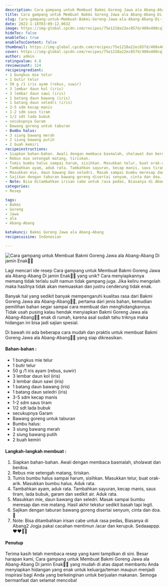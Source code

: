 ```yaml
---
description: Cara gampang untuk Membuat Bakmi Goreng Jawa ala Abang-Abang Di jamin Enak"
title: Cara gampang untuk Membuat Bakmi Goreng Jawa ala Abang-Abang Di jamin Enak
slug: Cara-gampang-untuk-Membuat-Bakmi-Goreng-Jawa-ala-Abang-Abang-Di-jamin-Enak
date: 2022-1-18T03:09:12.063Z
image: https://img-global.cpcdn.com/recipes/75e1218a22ec857d/400x400cq70/photo.jpg
hideToc: false
enableToc: true
enableTocContent: false
thumbnail: https://img-global.cpcdn.com/recipes/75e1218a22ec857d/400x400cq70/photo.jpg
cover: https://img-global.cpcdn.com/recipes/75e1218a22ec857d/400x400cq70/photo.jpg
author: admin
ratingvalue: 4.8
reviewcount: 124
recipeingredient:
- 1 bungkus mie telur
- 1 butir telur
- 50 g /1 iris ayam (rebus, suwir)
- 3 lembar daun kol (iris)
- 3 lembar daun sawi (iris)
- 1 batang daun bawang (iris)
- 1 batang daun seledri (iris)
- 3-5 sdm kecap manis
- 1-2 sdm saus tiram
- 1/2 sdt lada bubuk
- secukupnya Garam
- Bawang goreng untuk taburan
- Bumbu halus:
- 3 siung bawang merah
- 2 siung bawang putih
- 2 buah kemiri
recipeinstructions:
- Siapkan bahan-bahan. Awali dengan membaca basmalah, sholawat dan berdoa.
- Rebus mie setengah matang, tiriskan.
- Tumis bumbu halus sampai harum, sisihkan. Masukkan telur, buat orak-arik. Masukkan bumbu halus. Aduk rata.
- Tambahkan ayam, aduk rata. Tambahkan sayuran, kecap manis, saus tiram, lada bubuk, garam dan sedikit air. Aduk rata.
- Masukkan mie, daun bawang dan seledri. Masak sampai bumbu meresap dan mie matang. Hasil akhir tekstur sedikit basah tapi legit.
- Sajikan dengan taburan bawang goreng disertai senyum, cinta dan doa. 🖤
- Note: Bisa ditambahkan irisan cabe untuk rasa pedas, Biasanya di Abang2 Jogja pakai cacahan mentimun /acar dan kerupuk. Sedaaappp. ❤️❤️🤤🤤
categories:
- Resep

tags:
- Bakmi
- Goreng
- Jawa
- ala
- Abang-Abang

katakunci: Bakmi Goreng Jawa ala Abang-Abang
recipecuisine: Indonesian

---
```


![Cara gampang untuk Membuat Bakmi Goreng Jawa ala Abang-Abang Di jamin Enak👩‍🍳](https://img-global.cpcdn.com/recipes/75e1218a22ec857d/400x400cq70/photo.jpg)

Lagi mencari ide resep Cara gampang untuk Membuat Bakmi Goreng Jawa ala Abang-Abang Di jamin Enak👩‍🍳 yang unik? Cara menyiapkannya memang tidak terlalu sulit namun tidak gampang juga. Jika keliru mengolah maka hasilnya tidak akan memuaskan dan justru cenderung tidak enak.

Banyak hal yang sedikit banyak mempengaruhi kualitas rasa dari Bakmi Goreng Jawa ala Abang-Abang👩‍🍳, pertama dari jenis bahan, kemudian pemilihan bahan segar sampai cara membuat dan menghidangkannya. Tidak usah pusing kalau hendak menyiapkan Bakmi Goreng Jawa ala Abang-Abang👩‍🍳 enak di rumah, karena asal sudah tahu triknya maka hidangan ini bisa jadi sajian spesial.

Di bawah ini ada beberapa cara mudah dan praktis untuk membuat Bakmi Goreng Jawa ala Abang-Abang👩‍🍳 yang siap dikreasikan.

<!--inarticleads1-->

#### Bahan-bahan :

- 1 bungkus mie telur
- 1 butir telur
- 50 g /1 iris ayam (rebus, suwir)
- 3 lembar daun kol (iris)
- 3 lembar daun sawi (iris)
- 1 batang daun bawang (iris)
- 1 batang daun seledri (iris)
- 3-5 sdm kecap manis
- 1-2 sdm saus tiram
- 1/2 sdt lada bubuk
- secukupnya Garam
- Bawang goreng untuk taburan
- Bumbu halus:
- 3 siung bawang merah
- 2 siung bawang putih
- 2 buah kemiri

<!--inarticleads2-->

#### Langkah-langkah membuat :

1. Siapkan bahan-bahan. Awali dengan membaca basmalah, sholawat dan berdoa.
1. Rebus mie setengah matang, tiriskan.
1. Tumis bumbu halus sampai harum, sisihkan. Masukkan telur, buat orak-arik. Masukkan bumbu halus. Aduk rata.
1. Tambahkan ayam, aduk rata. Tambahkan sayuran, kecap manis, saus tiram, lada bubuk, garam dan sedikit air. Aduk rata.
1. Masukkan mie, daun bawang dan seledri. Masak sampai bumbu meresap dan mie matang. Hasil akhir tekstur sedikit basah tapi legit.
1. Sajikan dengan taburan bawang goreng disertai senyum, cinta dan doa. 🖤
1. Note: Bisa ditambahkan irisan cabe untuk rasa pedas, Biasanya di Abang2 Jogja pakai cacahan mentimun /acar dan kerupuk. Sedaaappp. ❤️❤️🤤🤤

#### Penutup

Terima kasih telah membaca resep yang kami tampilkan di sini. Besar harapan kami, Cara gampang untuk Membuat Bakmi Goreng Jawa ala Abang-Abang Di jamin Enak👩‍🍳 yang mudah di atas dapat membantu Anda menyiapkan hidangan yang enak untuk keluarga/teman maupun menjadi inspirasi bagi Anda yang berkeinginan untuk berjualan makanan. Semoga bermanfaat dan selamat mencoba!